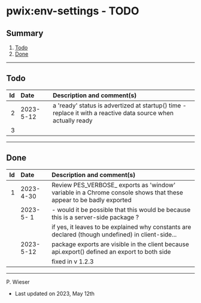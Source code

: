# pwix:env-settings - TODO

## Summary

1. [Todo](#todo)
2. [Done](#done)

---
## Todo

|   Id | Date       | Description and comment(s) |
| ---: | :---       | :---                       |
|    2 | 2023- 5-12 | a 'ready' status is advertized at startup() time - replace it with a reactive data source when actually ready |
|    3 |  |  |

---
## Done

|   Id | Date       | Description and comment(s) |
| ---: | :---       | :---                       |
|    1 | 2023- 4-30 | Review PES_VERBOSE_ exports as 'window' variable in a Chrome console shows that these appear to be badly exported |
|      | 2023- 5- 1 | - would it be possible that this would be because this is a server-side package ? |
|      |            |   if yes, it leaves to be explained why constants are declared (though undefined) in client-side... |
|      | 2023- 5-12 | package exports are visible in the client because api.export() defined an export to both side |
|      |            | fixed in v 1.2.3 |

---
P. Wieser
- Last updated on 2023, May 12th
